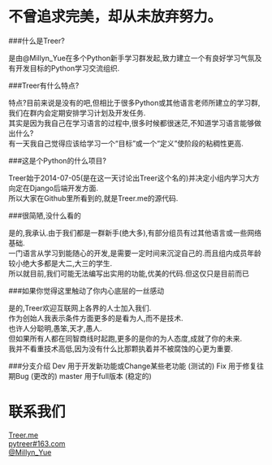 不曾追求完美，却从未放弃努力。
=============================

###什么是Treer?

是由@Millyn_Yue在多个Python新手学习群发起,致力建立一个有良好学习气氛及有开发目标的Python学习交流组织.


###Treer有什么特点?

特点?目前来说是没有的吧,但相比于很多Python或其他语言老师所建立的学习群,我们在群内会定期安排学习计划及开发任务.<br />
其实是因为我自己在学习语言的过程中,很多时候都很迷茫,不知道学习语言能够做出什么?<br />
有一天我自己觉得应该给学习一个“目标”或一个“定义”使阶段的粘稠性更高.<br />


###这是个Python的什么项目?

Treer始于2014-07-05(是在这一天讨论出Treer这个名的)并决定小组内学习大方向定在Django后端开发方面.<br />
所以大家在Github里所看到的,就是Treer.me的源代码.<br />


###很简陋,没什么看的

是的,我承认.由于我们都是一群新手(绝大多),有部分组员有过其他语言或一些网络基础.<br />
一门语言从学习到能随心的开发,是需要一定时间来沉淀自己的.而且组内成员年龄较小绝大多都是大二,大三的学生.<br />
所以就目前,我们可能无法编写出实用的功能,优美的代码.但这仅只是目前而已<br />


###如果你觉得这里触动了你内心底层的一丝感动

是的,Treer欢迎互联网上各界的人士加入我们.<br />
作为创始人我表示条件方面更多的是看为人,而不是技术.<br />
也许人分聪明,愚笨,天才,愚人.<br />
但如果所有人都在同智商线时起跑,更多的是你的为人态度,成就了你的未来.<br />
我并不看重技术高低,因为没有什么比那颗执着并不被腐蚀的心更为重要.<br />


###分支介绍
Dev 用于开发新功能或Change某些老功能 (测试的)
Fix 用于修复往期Bug (更改的)
master 用于full版本 (稳定的)

联系我们
=============================
[Treer.me](http://www.treer.me)<br />
[pytreer#163.com](mailto:pytreer@163.com)<br />
[@Millyn_Yue](https://twitter.com/Millyn_yue)<br />
